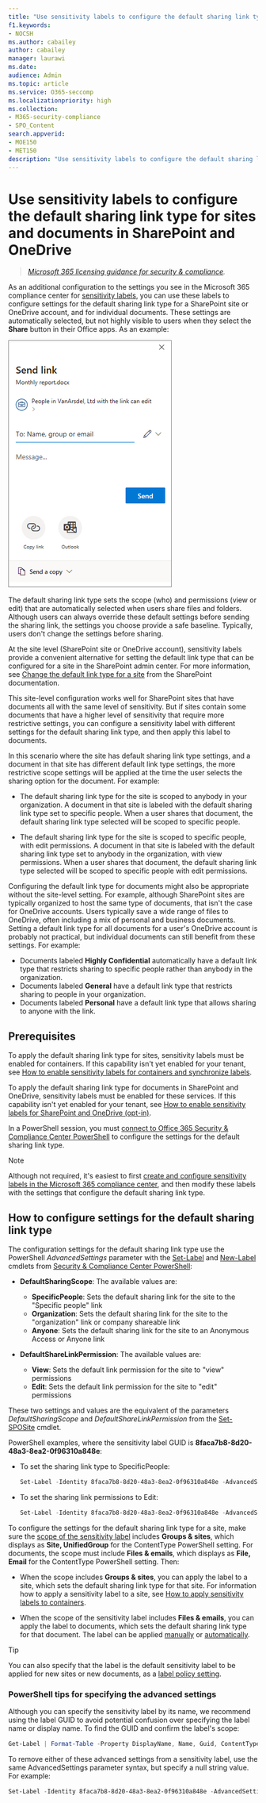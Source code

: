 ```yaml
---
title: "Use sensitivity labels to configure the default sharing link type for sites and documents in SharePoint and OneDrive"
f1.keywords:
- NOCSH
ms.author: cabailey
author: cabailey
manager: laurawi
ms.date: 
audience: Admin
ms.topic: article
ms.service: O365-seccomp
ms.localizationpriority: high
ms.collection: 
- M365-security-compliance
- SPO_Content
search.appverid: 
- MOE150
- MET150
description: "Use sensitivity labels to configure the default sharing link type for sites and documents in SharePoint and OneDrive."
---
```


# Use sensitivity labels to configure the default sharing link type for sites and documents in SharePoint and OneDrive

>*[Microsoft 365 licensing guidance for security & compliance](/office365/servicedescriptions/microsoft-365-service-descriptions/microsoft-365-tenantlevel-services-licensing-guidance/microsoft-365-security-compliance-licensing-guidance).*

As an additional configuration to the settings you see in the Microsoft 365 compliance center for [sensitivity labels](sensitivity-labels.md), you can use these labels to configure settings for the default sharing link type for a SharePoint site or OneDrive account, and for individual documents. These settings are automatically selected, but not highly visible to users when they select the **Share** button in their Office apps. As an example:

![Example default sharing link dialog box.](../media/default-sharing-link-example.png)

The default sharing link type sets the scope (who) and permissions (view or edit) that are automatically selected when users share files and folders. Although users can always override these default settings before sending the sharing link, the settings you choose provide a safe baseline. Typically, users don't change the settings before sharing.

At the site level (SharePoint site or OneDrive account), sensitivity labels provide a convenient alternative for setting the default link type that can be configured for a site in the SharePoint admin center. For more information, see [Change the default link type for a site](/sharepoint/change-default-sharing-link) from the SharePoint documentation.

This site-level configuration works well for SharePoint sites that have documents all with the same level of sensitivity. But if sites contain some documents that have a higher level of sensitivity that require more restrictive settings, you can configure a sensitivity label with different settings for the default sharing link type, and then apply this label to documents.

In this scenario where the site has default sharing link type settings, and a document in that site has different default link type settings, the more restrictive scope settings will be applied at the time the user selects the sharing option for the document. For example:

- The default sharing link type for the site is scoped to anybody in your organization. A document in that site is labeled with the default sharing link type set to specific people. When a user shares that document, the default sharing link type selected will be scoped to specific people.

- The default sharing link type for the site is scoped to specific people, with edit permissions. A document in that site is labeled with the default sharing link type set to anybody in the organization, with view permissions. When a user shares that document, the default sharing link type selected will be scoped to specific people with edit permissions.

Configuring the default link type for documents might also be appropriate without the site-level setting. For example, although SharePoint sites are typically organized to host the same type of documents, that isn't the case for OneDrive accounts. Users typically save a wide range of files to OneDrive, often including a mix of personal and business documents. Setting a default link type for all documents for a user's OneDrive account is probably not practical, but individual documents can still benefit from these settings. For example:

- Documents labeled **Highly Confidential** automatically have a default link type that restricts sharing to specific people rather than anybody in the organization.
- Documents labeled **General** have a default link type that restricts sharing to people in your organization.
- Documents labeled **Personal** have a default link type that allows sharing to anyone with the link.

## Prerequisites

To apply the default sharing link type for sites, sensitivity labels must be enabled for containers. If this capability isn't yet enabled for your tenant, see [How to enable sensitivity labels for containers and synchronize labels](sensitivity-labels-teams-groups-sites.md#how-to-enable-sensitivity-labels-for-containers-and-synchronize-labels).

To apply the default sharing link type for documents in SharePoint and OneDrive, sensitivity labels must be enabled for these services. If this capability isn't yet enabled for your tenant, see [How to enable sensitivity labels for SharePoint and OneDrive (opt-in)](sensitivity-labels-sharepoint-onedrive-files.md#how-to-enable-sensitivity-labels-for-sharepoint-and-onedrive-opt-in).

In a PowerShell session, you must [connect to Office 365 Security & Compliance Center PowerShell](/powershell/exchange/office-365-scc/connect-to-scc-powershell/connect-to-scc-powershell) to configure the settings for the default sharing link type.

> [!NOTE]
> Although not required, it's easiest to first [create and configure sensitivity labels in the Microsoft 365 compliance center](create-sensitivity-labels.md), and then modify these labels with the settings that configure the default sharing link type.

## How to configure settings for the default sharing link type

The configuration settings for the default sharing link type use the PowerShell *AdvancedSettings* parameter with the [Set-Label](/powershell/module/exchange/set-label) and [New-Label](/powershell/module/exchange/new-labelpolicy) cmdlets from [Security & Compliance Center PowerShell](/powershell/exchange/scc-powershell):

- **DefaultSharingScope**: The available values are:
    - **SpecificPeople**: Sets the default sharing link for the site to the "Specific people" link
    - **Organization**: Sets the default sharing link for the site to the "organization" link or company shareable link
    - **Anyone**: Sets the default sharing link for the site to an Anonymous Access or Anyone link

- **DefaultShareLinkPermission**:  The available values are:
    - **View**: Sets the default link permission for the site to "view" permissions
    - **Edit**: Sets the default link permission for the site to "edit" permissions

These two settings and values are the equivalent of the parameters *DefaultSharingScope* and *DefaultShareLinkPermission* from the [Set-SPOSite](/powershell/module/sharepoint-online/set-sposite) cmdlet.

PowerShell examples, where the sensitivity label GUID is **8faca7b8-8d20-48a3-8ea2-0f96310a848e**:

- To set the sharing link type to SpecificPeople:
    
    ````powershell
    Set-Label -Identity 8faca7b8-8d20-48a3-8ea2-0f96310a848e -AdvancedSettings @{DefaultSharingScope="SpecificPeople"}
    ````

- To set the sharing link permissions to Edit:
    
    ````powershell
    Set-Label -Identity 8faca7b8-8d20-48a3-8ea2-0f96310a848e -AdvancedSettings @{DefaultShareLinkPermission="Edit"}
    ````

To configure the settings for the default sharing link type for a site, make sure the [scope of the sensitivity label](sensitivity-labels.md#label-scopes) includes **Groups & sites**, which displays as **Site, UnifiedGroup** for the ContentType PowerShell setting. For documents, the scope must include **Files & emails**, which displays as **File, Email** for the ContentType PowerShell setting. Then:

- When the scope includes **Groups & sites**, you can apply the label to a site, which sets the default sharing link type for that site. For information how to apply a sensitivity label to a site, see [How to apply sensitivity labels to containers](sensitivity-labels-teams-groups-sites.md#how-to-apply-sensitivity-labels-to-containers).

- When the scope of the sensitivity label includes **Files & emails**, you can apply the label to documents, which sets the default sharing link type for that document. The label can be applied [manually](https://support.microsoft.com/office/apply-sensitivity-labels-to-your-files-and-email-in-office-2f96e7cd-d5a4-403b-8bd7-4cc636bae0f9) or [automatically](apply-sensitivity-label-automatically.md).

> [!TIP]
> You can also specify that the label is the default sensitivity label to be applied for new sites or new documents, as a [label policy setting](sensitivity-labels.md#what-label-policies-can-do).

### PowerShell tips for specifying the advanced settings

Although you can specify the sensitivity label by its name, we recommend using the label GUID to avoid potential confusion over specifying the label name or display name. To find the GUID and confirm the label's scope:

````powershell
Get-Label | Format-Table -Property DisplayName, Name, Guid, ContentType
````

To remove either of these advanced settings from a sensitivity label, use the same AdvancedSettings parameter syntax, but specify a null string value. For example:

````powershell
Set-Label -Identity 8faca7b8-8d20-48a3-8ea2-0f96310a848e -AdvancedSettings @{DefaultSharingScope=""}
````

